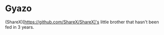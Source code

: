# Gyazo

(ShareX)[https://github.com/ShareX/ShareX]'s little brother that hasn't been fed in 3 years.
